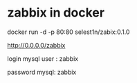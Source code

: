# zabbix in docker

docker run -d -p 80:80 selest1n/zabix:0.1.0

http://0.0.0.0/zabbix

login mysql user : zabbix

   password mysql: zabbix
